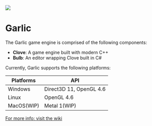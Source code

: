 ![](https://github.com/AGarlicMonkey/Garlic/workflows/build/badge.svg)

# Garlic
The Garlic game engine is comprised of the following components:

- **Clove**:  A game engine built with modern C++
- **Bulb**:   An editor wrapping Clove built in C#

Currently, Garlic supports the following platforms:

|**Platforms**|**API**|
|-------------|-------|
|Windows|Direct3D 11, OpenGL 4.6|
|Linux|OpenGL 4.6|
|MacOS(WIP)|Metal 1(WIP)|

[For more info: visit the wiki](https://github.com/AGarlicMonkey/Clove/wiki)
